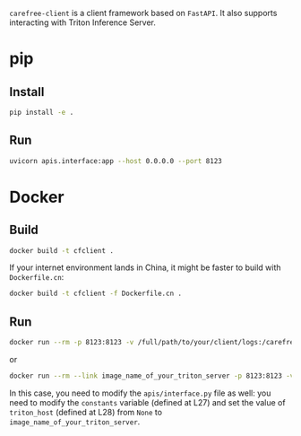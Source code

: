`carefree-client` is a client framework based on `FastAPI`. It also supports interacting with Triton Inference Server.


# pip


## Install

```bash
pip install -e .
```


## Run

```bash
uvicorn apis.interface:app --host 0.0.0.0 --port 8123
```


# Docker


## Build

```bash
docker build -t cfclient .
```

If your internet environment lands in China, it might be faster to build with `Dockerfile.cn`:

```bash
docker build -t cfclient -f Dockerfile.cn .
```


## Run

```bash
docker run --rm -p 8123:8123 -v /full/path/to/your/client/logs:/carefree-client/apis/logs cfclient:latest
```

or

```bash
docker run --rm --link image_name_of_your_triton_server -p 8123:8123 -v /full/path/to/your/client/logs:/carefree-client/apis/logs cfclient:latest
```

In this case, you need to modify the `apis/interface.py` file as well: you need to modify the `constants` variable (defined at L27) and set the value of `triton_host` (defined at L28) from `None` to `image_name_of_your_triton_server`.
